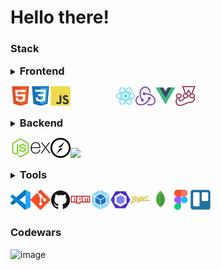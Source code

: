 # Hello there!

### Stack

<details>

<summary><h3 style="display:inline">Frontend</h3></summary>

- HTML
- CSS
- JavaScript
- TypeScript
- Sass & SCSS
- React
- React Router
- Redux
- Vue.js
- Jest

</details>

<img width="32px" src="https://raw.githubusercontent.com/devicons/devicon/master/icons/html5/html5-original.svg"/><img width="32px" src="https://raw.githubusercontent.com/devicons/devicon/master/icons/css3/css3-original.svg"/><img width="32px" src="https://raw.githubusercontent.com/devicons/devicon/master/icons/javascript/javascript-original.svg"/>
<img width="32px" sc="https://raw.githubusercontent.com/devicons/devicon/master/icons/typescript/typescript-original.svg"/>
<img width="32px" sc="https://raw.githubusercontent.com/devicons/devicon/master/icons/sass/sass-original.svg"/><img width="32px" src="https://raw.githubusercontent.com/devicons/devicon/master/icons/react/react-original.svg"/><img width="32px" src="https://raw.githubusercontent.com/devicons/devicon/master/icons/redux/redux-original.svg"/><img width="32px" src="https://raw.githubusercontent.com/devicons/devicon/master/icons/vuejs/vuejs-original.svg"/><img width="32px" src="https://raw.githubusercontent.com/devicons/devicon/master/icons/jest/jest-plain.svg"/>

<details>

<summary><h3 style="display:inline">Backend</h3></summary>

- Node.js
- Express.js
- Socket.IO
- Mongoose
- SQL
- JWT

</details>

<img width="32px" src="https://raw.githubusercontent.com/devicons/devicon/master/icons/nodejs/nodejs-original.svg"/><img width="32px" src="https://raw.githubusercontent.com/devicons/devicon/master/icons/express/express-original.svg"/><img width="32px" src="https://raw.githubusercontent.com/devicons/devicon/master/icons/socketio/socketio-original.svg"/><img width="32px" src="https://raw.githubusercontent.com/jsonwebtoken/jsonwebtoken.github.io/master/img/website/pic_logo.svg"/>

<details>

<summary><h3 style="display:inline">Tools</h3></summary>

- VS Code
- Git
- GitHub
- npm
- Webpack
- ESLint
- Babel
- MongoDB
- Figma
- Trello

</details>

<img width="32px" src="https://raw.githubusercontent.com/devicons/devicon/master/icons/vscode/vscode-original.svg"/><img width="32px" src="https://raw.githubusercontent.com/devicons/devicon/master/icons/git/git-original.svg"/><img width="32px" src="https://raw.githubusercontent.com/devicons/devicon/master/icons/github/github-original.svg"/><img width="32px" src="https://raw.githubusercontent.com/devicons/devicon/master/icons/npm/npm-original-wordmark.svg"/><img width="32px" src="https://raw.githubusercontent.com/devicons/devicon/master/icons/webpack/webpack-original.svg"/><img width="32px" src="https://raw.githubusercontent.com/devicons/devicon/master/icons/eslint/eslint-original.svg"/><img width="32px" src="https://raw.githubusercontent.com/devicons/devicon/master/icons/babel/babel-original.svg"/><img width="32px" src="https://raw.githubusercontent.com/devicons/devicon/master/icons/mongodb/mongodb-original.svg"/><img width="32px" src="https://raw.githubusercontent.com/devicons/devicon/master/icons/figma/figma-original.svg"/><img width="32px" src="https://raw.githubusercontent.com/devicons/devicon/master/icons/trello/trello-plain.svg"/>

### Codewars

![image](https://www.codewars.com/users/teumik/badges/large)
